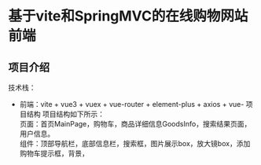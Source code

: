 # 基于vite和SpringMVC的在线购物网站前端
## 项目介绍
技术栈：
- 前端：vite + vue3 + vuex + vue-router + element-plus + axios + vue-
项目结构
项目结构如下所示：  
页面：首页MainPage，购物车，商品详细信息GoodsInfo，搜索结果页面，用户信息。  
组件：顶部导航栏，底部信息栏，搜索框，图片展示box，放大镜box，添加购物车提示框，背景，